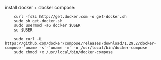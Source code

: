 install docker + docker compose:
  
        curl -fsSL http://get.docker.com -o get-docker.sh  
        sudo sh get-docker.sh  
        sudo usermod -aG docker $USER  
        su $USER  
        
        sudo curl -L https://github.com/docker/compose/releases/download/1.29.2/docker-compose-`uname -s`-`uname -m` -o /usr/local/bin/docker-compose
        sudo chmod +x /usr/local/bin/docker-compose
